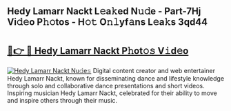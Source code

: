 ## Hedy Lamarr Nackt L𝚎a𝚔ed N𝚞𝚍e - Part-7Hj Vi𝚍𝚎o P𝚑𝚘tos - H𝚘𝚝 O𝚗𝚕yf𝚊ns L𝚎a𝚔s 3qd44

# <h2><a href="http://kf0shvp.oniu.top/?m=Hedy+Lamarr+Nackt">🔗👉 🔴 Hedy Lamarr Nackt P𝚑ot𝚘𝚜 V𝚒d𝚎o</a></h2>

[![Hedy Lamarr Nackt Nu𝚍e𝚜](https://i.imgur.com/0qMVB7G.gif)](http://kf0shvp.oniu.top/?m=Hedy+Lamarr+Nackt)
Digital content creator and web entertainer Hedy Lamarr Nackt, known for disseminating dance and lifestyle knowledge through solo and collaborative dance presentations and short videos. Inspiring musician Hedy Lamarr Nackt, celebrated for their ability to move and inspire others through their music.  
